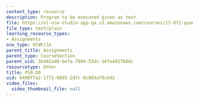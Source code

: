 ```yaml
---
content_type: resource
description: Program to be executed given as text
file: https://ol-ocw-studio-app-qa.s3.amazonaws.com/courses/17-872-quantitative-research-in-political-science-and-public-policy-spring-2004/b498ffa2177108552d7c0c803af0cbd2_PS9.DO
file_type: text/plain
learning_resource_types:
- Assignments
ocw_type: OCWFile
parent_title: Assignments
parent_type: CourseSection
parent_uid: 3b402a40-befa-7984-53dc-16fe492768dc
resourcetype: Other
title: PS9.DO
uid: b498ffa2-1771-0855-2d7c-0c803af0cbd2
video_files:
  video_thumbnail_file: null
---
```

